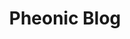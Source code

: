 ---
title: Pheonic Blog
layout: blog-layout.njk
permalink: "/blog/{% if pagination.pageNumber > 0 %}{{ pagination.pageNumber | plus: 1 }}{% endif %}/index.html"
pagination:
    data: collections.posts
    reverse: true
    size: 2
    alias: posts
---